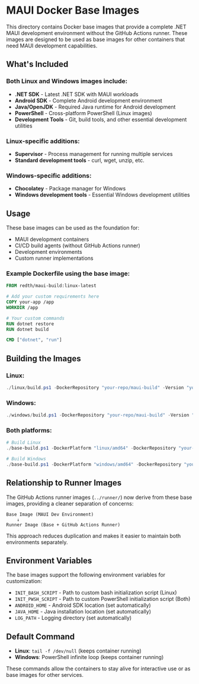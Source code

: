 # MAUI Docker Base Images

This directory contains Docker base images that provide a complete .NET MAUI development environment without the GitHub Actions runner. These images are designed to be used as base images for other containers that need MAUI development capabilities.

## What's Included

### Both Linux and Windows images include:
- **.NET SDK** - Latest .NET SDK with MAUI workloads
- **Android SDK** - Complete Android development environment
- **Java/OpenJDK** - Required Java runtime for Android development
- **PowerShell** - Cross-platform PowerShell (Linux images)
- **Development Tools** - Git, build tools, and other essential development utilities

### Linux-specific additions:
- **Supervisor** - Process management for running multiple services
- **Standard development tools** - curl, wget, unzip, etc.

### Windows-specific additions:
- **Chocolatey** - Package manager for Windows
- **Windows development tools** - Essential Windows development utilities

## Usage

These base images can be used as the foundation for:
- MAUI development containers
- CI/CD build agents (without GitHub Actions runner)
- Development environments
- Custom runner implementations

### Example Dockerfile using the base image:

```dockerfile
FROM redth/maui-build:linux-latest

# Add your custom requirements here
COPY your-app /app
WORKDIR /app

# Your custom commands
RUN dotnet restore
RUN dotnet build

CMD ["dotnet", "run"]
```

## Building the Images

### Linux:
```powershell
./linux/build.ps1 -DockerRepository "your-repo/maui-build" -Version "your-tag"
```

### Windows:
```powershell
./windows/build.ps1 -DockerRepository "your-repo/maui-build" -Version "your-tag"
```

### Both platforms:
```powershell
# Build Linux
./base-build.ps1 -DockerPlatform "linux/amd64" -DockerRepository "your-repo/maui-build"

# Build Windows  
./base-build.ps1 -DockerPlatform "windows/amd64" -DockerRepository "your-repo/maui-build"
```

## Relationship to Runner Images

The GitHub Actions runner images (`../runner/`) now derive from these base images, providing a cleaner separation of concerns:

```
Base Image (MAUI Dev Environment) 
    ↓
Runner Image (Base + GitHub Actions Runner)
```

This approach reduces duplication and makes it easier to maintain both environments separately.

## Environment Variables

The base images support the following environment variables for customization:

- `INIT_BASH_SCRIPT` - Path to custom bash initialization script (Linux)
- `INIT_PWSH_SCRIPT` - Path to custom PowerShell initialization script (Both)
- `ANDROID_HOME` - Android SDK location (set automatically)
- `JAVA_HOME` - Java installation location (set automatically)
- `LOG_PATH` - Logging directory (set automatically)

## Default Command

- **Linux**: `tail -f /dev/null` (keeps container running)
- **Windows**: PowerShell infinite loop (keeps container running)

These commands allow the containers to stay alive for interactive use or as base images for other services.
